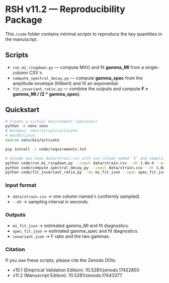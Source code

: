 # RSH v11.2 — Reproducibility Package

This `/code` folder contains minimal scripts to reproduce the key quantities in the manuscript.

## Scripts

- `run_mi_ringdown.py` — compute MI(τ) and fit **gamma_MI** from a single-column CSV `h`.
- `compute_spectral_decay.py` — compute **gamma_spec** from the amplitude envelope (Hilbert) and fit an exponential.
- `fit_invariant_ratio.py` — combine the outputs and compute **F = gamma_MI / (2 * gamma_spec)**.

## Quickstart

```bash
# Create a virtual environment (optional)
python -m venv venv
# Windows: venv\Scripts\activate
# macOS/Linux:
source venv/bin/activate

pip install -r code/requirements.txt

# Assume you have data/strain.csv with one column named 'h' and sampling interval dt=1.0e-4 s
python code/run_mi_ringdown.py --input data/strain.csv --dt 1.0e-4 --max_lag 4000 --out mi_fit.json
python code/compute_spectral_decay.py --input data/strain.csv --dt 1.0e-4 --out spec_fit.json
python code/fit_invariant_ratio.py --mi mi_fit.json --spec spec_fit.json --out invariant.json
```

### Input format
- `data/strain.csv` → one column named `h` (uniformly sampled).  
- `--dt` → sampling interval in seconds.

### Outputs
- `mi_fit.json` → estimated gamma_MI and fit diagnostics.  
- `spec_fit.json` → estimated gamma_spec and fit diagnostics.  
- `invariant.json` → F ratio and the two gammas.

### Citation
If you use these scripts, please cite the Zenodo DOIs:
- v10.1 (Empirical Validation Edition): 10.5281/zenodo.17422850
- v11.2 (Manuscript Edition): 10.5281/zenodo.17443377
